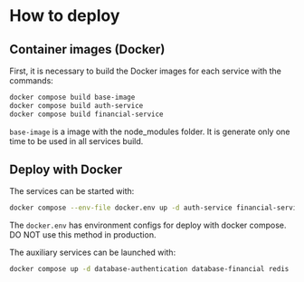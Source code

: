 # How to deploy

## Container images (Docker)

First, it is necessary to build the Docker images for each service with the commands:

```sh
docker compose build base-image
docker compose build auth-service
docker compose build financial-service
```

`base-image` is a image with the node_modules folder. It is generate only one time to be used in all services build.

## Deploy with Docker

The services can be started with:

```sh
docker compose --env-file docker.env up -d auth-service financial-service
```

The `docker.env` has environment configs for deploy with docker compose. DO NOT use this method in production.

The auxiliary services can be launched with:

```sh
docker compose up -d database-authentication database-financial redis
```
